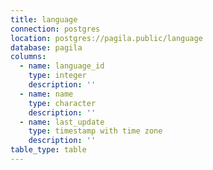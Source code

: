 ```yaml
---
title: language
connection: postgres
location: postgres://pagila.public/language
database: pagila
columns:
  - name: language_id
    type: integer
    description: ''
  - name: name
    type: character
    description: ''
  - name: last_update
    type: timestamp with time zone
    description: ''
table_type: table
---
```



